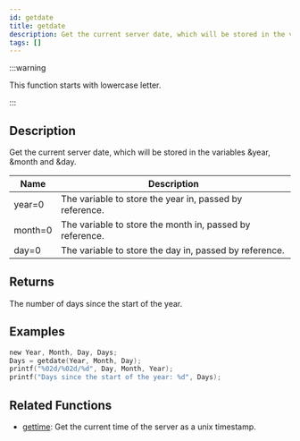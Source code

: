 ```yaml
---
id: getdate
title: getdate
description: Get the current server date, which will be stored in the variables &year, &month and &day.
tags: []
---
```


:::warning

This function starts with lowercase letter.

:::

## Description

Get the current server date, which will be stored in the variables &year, &month and &day.

| Name    | Description                                              |
| ------- | -------------------------------------------------------- |
| year=0  | The variable to store the year in, passed by reference.  |
| month=0 | The variable to store the month in, passed by reference. |
| day=0   | The variable to store the day in, passed by reference.   |

## Returns

The number of days since the start of the year.

## Examples

```c
new Year, Month, Day, Days;
Days = getdate(Year, Month, Day);
printf("%02d/%02d/%d", Day, Month, Year);
printf("Days since the start of the year: %d", Days);
```

## Related Functions

- [gettime](../functions/gettime): Get the current time of the server as a unix timestamp.
